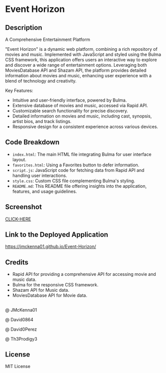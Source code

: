 # Event Horizon

## Description

A Comprehensive Entertainment Platform

"Event Horizon" is a dynamic web platform, combining a rich repository of movies and music. Implemented with JavaScript and styled using the Bulma CSS framework, this application offers users an interactive way to explore and discover a wide range of entertainment options. Leveraging both MoviesDatabase API and Shazam API, the platform provides detailed information about movies and music, enhancing user experience with a blend of technology and creativity.

Key Features:

- Intuitive and user-friendly interface, powered by Bulma.
- Extensive database of movies and music, accessed via Rapid API.
- Customizable search functionality for precise discovery.
- Detailed information on movies and music, including cast, synopsis, artist bios, and track listings.
- Responsive design for a consistent experience across various devices.

## Code Breakdown

- `index.html`: The main HTML file integrating Bulma for user interface layout.
- `favorites.html`: Using a Favorites button to defer information.
- `script.js`: JavaScript code for fetching data from Rapid API and handling user interactions.
- `style.css`: Custom CSS file complementing Bulma's styling.
- `README.md`: This README file offering insights into the application, features, and usage guidelines.

## Screenshot

[CLICK-HERE]()

## Link to the Deployed Application

https://jmckenna01.github.io/Event-Horizon/

## Credits

- Rapid API for providing a comprehensive API for accessing movie and music data.
- Bulma for the responsive CSS framework.
- Shazam API for Music data.
- MoviesDatabase API for Movie data.

##

@ JMcKenna01

@ David0864

@ David0Perez

@ Th3Prodigy3

## License

MIT License
